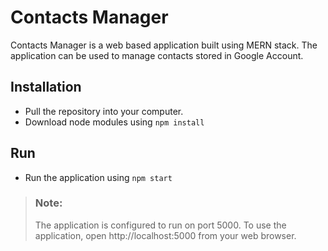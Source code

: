 # Contacts Manager
Contacts Manager is a web based application built using MERN stack. The application can be used to manage contacts stored in Google Account. 

## Installation
- Pull the repository into your computer.
- Download node modules using ```npm install```

## Run
- Run the application using ```npm start```

> ### Note:
> The application is configured to run on port 5000. 
> To use the application, open http://localhost:5000 from your web browser.